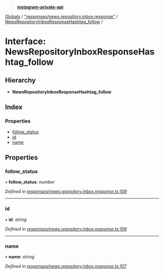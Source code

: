 > **[instagram-private-api](../README.md)**

[Globals](../README.md) / ["responses/news.repository.inbox.response"](../modules/_responses_news_repository_inbox_response_.md) / [NewsRepositoryInboxResponseHashtag_follow](_responses_news_repository_inbox_response_.newsrepositoryinboxresponsehashtag_follow.md) /

# Interface: NewsRepositoryInboxResponseHashtag_follow

## Hierarchy

* **NewsRepositoryInboxResponseHashtag_follow**

## Index

### Properties

* [follow_status](_responses_news_repository_inbox_response_.newsrepositoryinboxresponsehashtag_follow.md#follow_status)
* [id](_responses_news_repository_inbox_response_.newsrepositoryinboxresponsehashtag_follow.md#id)
* [name](_responses_news_repository_inbox_response_.newsrepositoryinboxresponsehashtag_follow.md#name)

## Properties

###  follow_status

• **follow_status**: *number*

*Defined in [responses/news.repository.inbox.response.ts:108](https://github.com/dilame/instagram-private-api/blob/173bc62/src/responses/news.repository.inbox.response.ts#L108)*

___

###  id

• **id**: *string*

*Defined in [responses/news.repository.inbox.response.ts:106](https://github.com/dilame/instagram-private-api/blob/173bc62/src/responses/news.repository.inbox.response.ts#L106)*

___

###  name

• **name**: *string*

*Defined in [responses/news.repository.inbox.response.ts:107](https://github.com/dilame/instagram-private-api/blob/173bc62/src/responses/news.repository.inbox.response.ts#L107)*